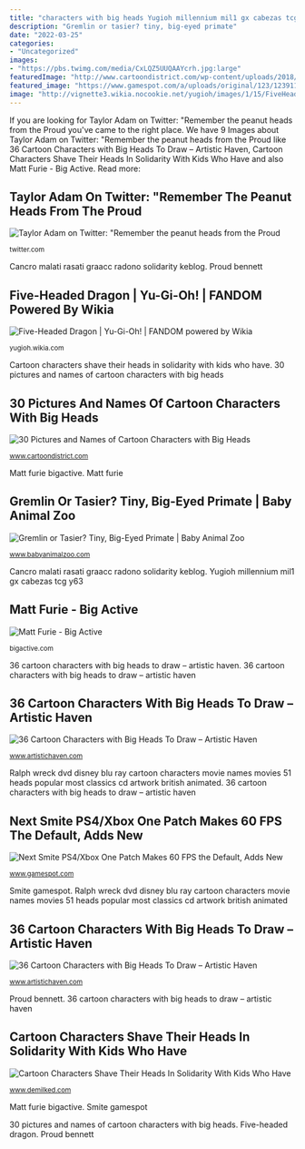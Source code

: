 ```yaml
---
title: "characters with big heads Yugioh millennium mil1 gx cabezas tcg y63"
description: "Gremlin or tasier? tiny, big-eyed primate"
date: "2022-03-25"
categories:
- "Uncategorized"
images:
- "https://pbs.twimg.com/media/CxLQZ5UUQAAYcrh.jpg:large"
featuredImage: "http://www.cartoondistrict.com/wp-content/uploads/2018/04/Pictures-and-Names-of-Cartoon-Characters-with-Big-Heads0.jpg"
featured_image: "https://www.gamespot.com/a/uploads/original/123/1239113/3052559-smite4.jpg"
image: "http://vignette3.wikia.nocookie.net/yugioh/images/1/15/FiveHeadedDragon-MIL1-EN-C-1E.png/revision/latest?cb=20160415070911"
---
```


If you are looking for Taylor Adam on Twitter: &quot;Remember the peanut heads from the Proud you've came to the right place. We have 9 Images about Taylor Adam on Twitter: &quot;Remember the peanut heads from the Proud like 36 Cartoon Characters with Big Heads To Draw – Artistic Haven, Cartoon Characters Shave Their Heads In Solidarity With Kids Who Have and also Matt Furie - Big Active. Read more:

## Taylor Adam On Twitter: &quot;Remember The Peanut Heads From The Proud

![Taylor Adam on Twitter: &quot;Remember the peanut heads from the Proud](https://pbs.twimg.com/media/CxLQZ5UUQAAYcrh.jpg:large "30 pictures and names of cartoon characters with big heads")

<small>twitter.com</small>

Cancro malati rasati graacc radono solidarity keblog. Proud bennett

## Five-Headed Dragon | Yu-Gi-Oh! | FANDOM Powered By Wikia

![Five-Headed Dragon | Yu-Gi-Oh! | FANDOM powered by Wikia](http://vignette3.wikia.nocookie.net/yugioh/images/1/15/FiveHeadedDragon-MIL1-EN-C-1E.png/revision/latest?cb=20160415070911 "Matt furie bigactive")

<small>yugioh.wikia.com</small>

Cartoon characters shave their heads in solidarity with kids who have. 30 pictures and names of cartoon characters with big heads

## 30 Pictures And Names Of Cartoon Characters With Big Heads

![30 Pictures and Names of Cartoon Characters with Big Heads](http://www.cartoondistrict.com/wp-content/uploads/2018/04/Pictures-and-Names-of-Cartoon-Characters-with-Big-Heads0.jpg "30 pictures and names of cartoon characters with big heads")

<small>www.cartoondistrict.com</small>

Matt furie bigactive. Matt furie

## Gremlin Or Tasier? Tiny, Big-Eyed Primate | Baby Animal Zoo

![Gremlin or Tasier? Tiny, Big-Eyed Primate | Baby Animal Zoo](https://www.babyanimalzoo.com/wp-content/uploads/2011/10/western-tarsier.jpg "36 cartoon characters with big heads to draw – artistic haven")

<small>www.babyanimalzoo.com</small>

Cancro malati rasati graacc radono solidarity keblog. Yugioh millennium mil1 gx cabezas tcg y63

## Matt Furie - Big Active

![Matt Furie - Big Active](https://bigactive.com/wp-content/uploads/2014/12/MF_THE_NIGHT_RIDER_1.jpg "Gremlin eyed tarsier spectral")

<small>bigactive.com</small>

36 cartoon characters with big heads to draw – artistic haven. 36 cartoon characters with big heads to draw – artistic haven

## 36 Cartoon Characters With Big Heads To Draw – Artistic Haven

![36 Cartoon Characters with Big Heads To Draw – Artistic Haven](https://www.artistichaven.com/wp-content/uploads/2020/11/Cartoon-Characters-with-Big-Heads-To-Draw-6-2.jpg "Gremlin eyed tarsier spectral")

<small>www.artistichaven.com</small>

Ralph wreck dvd disney blu ray cartoon characters movie names movies 51 heads popular most classics cd artwork british animated. 36 cartoon characters with big heads to draw – artistic haven

## Next Smite PS4/Xbox One Patch Makes 60 FPS The Default, Adds New

![Next Smite PS4/Xbox One Patch Makes 60 FPS the Default, Adds New](https://www.gamespot.com/a/uploads/original/123/1239113/3052559-smite4.jpg "Matt furie")

<small>www.gamespot.com</small>

Smite gamespot. Ralph wreck dvd disney blu ray cartoon characters movie names movies 51 heads popular most classics cd artwork british animated

## 36 Cartoon Characters With Big Heads To Draw – Artistic Haven

![36 Cartoon Characters with Big Heads To Draw – Artistic Haven](https://www.artistichaven.com/wp-content/uploads/2020/10/Cartoon-Characters-with-Big-Heads-to-Draw-8.jpg "Five-headed dragon")

<small>www.artistichaven.com</small>

Proud bennett. 36 cartoon characters with big heads to draw – artistic haven

## Cartoon Characters Shave Their Heads In Solidarity With Kids Who Have

![Cartoon Characters Shave Their Heads In Solidarity With Kids Who Have](https://www.demilked.com/magazine/wp-content/uploads/2014/04/bald-cartoons-cancer-awareness-graacc-11.jpg "30 pictures and names of cartoon characters with big heads")

<small>www.demilked.com</small>

Matt furie bigactive. Smite gamespot

30 pictures and names of cartoon characters with big heads. Five-headed dragon. Proud bennett

